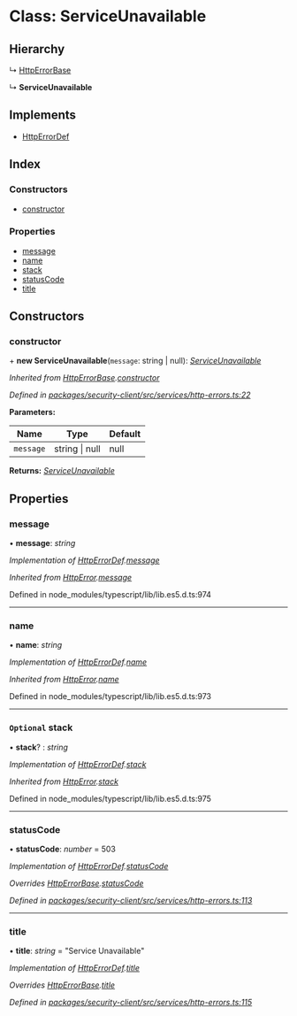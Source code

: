 # Class: ServiceUnavailable

## Hierarchy

  ↳ [HttpErrorBase](httperrorbase.md)

  ↳ **ServiceUnavailable**

## Implements

* [HttpErrorDef](../interfaces/httperrordef.md)

## Index

### Constructors

* [constructor](serviceunavailable.md#constructor)

### Properties

* [message](serviceunavailable.md#message)
* [name](serviceunavailable.md#name)
* [stack](serviceunavailable.md#optional-stack)
* [statusCode](serviceunavailable.md#statuscode)
* [title](serviceunavailable.md#title)

## Constructors

###  constructor

\+ **new ServiceUnavailable**(`message`: string | null): *[ServiceUnavailable](serviceunavailable.md)*

*Inherited from [HttpErrorBase](httperrorbase.md).[constructor](httperrorbase.md#constructor)*

*Defined in [packages/security-client/src/services/http-errors.ts:22](https://github.com/TheSoftwareHouse/rad-modules-tools/blob/56e5326/packages/security-client/src/services/http-errors.ts#L22)*

**Parameters:**

Name | Type | Default |
------ | ------ | ------ |
`message` | string &#124; null | null |

**Returns:** *[ServiceUnavailable](serviceunavailable.md)*

## Properties

###  message

• **message**: *string*

*Implementation of [HttpErrorDef](../interfaces/httperrordef.md).[message](../interfaces/httperrordef.md#message)*

*Inherited from [HttpError](../interfaces/httperror.md).[message](../interfaces/httperror.md#message)*

Defined in node_modules/typescript/lib/lib.es5.d.ts:974

___

###  name

• **name**: *string*

*Implementation of [HttpErrorDef](../interfaces/httperrordef.md).[name](../interfaces/httperrordef.md#name)*

*Inherited from [HttpError](../interfaces/httperror.md).[name](../interfaces/httperror.md#name)*

Defined in node_modules/typescript/lib/lib.es5.d.ts:973

___

### `Optional` stack

• **stack**? : *string*

*Implementation of [HttpErrorDef](../interfaces/httperrordef.md).[stack](../interfaces/httperrordef.md#optional-stack)*

*Inherited from [HttpError](../interfaces/httperror.md).[stack](../interfaces/httperror.md#optional-stack)*

Defined in node_modules/typescript/lib/lib.es5.d.ts:975

___

###  statusCode

• **statusCode**: *number* = 503

*Implementation of [HttpErrorDef](../interfaces/httperrordef.md).[statusCode](../interfaces/httperrordef.md#statuscode)*

*Overrides [HttpErrorBase](httperrorbase.md).[statusCode](httperrorbase.md#statuscode)*

*Defined in [packages/security-client/src/services/http-errors.ts:113](https://github.com/TheSoftwareHouse/rad-modules-tools/blob/56e5326/packages/security-client/src/services/http-errors.ts#L113)*

___

###  title

• **title**: *string* = "Service Unavailable"

*Implementation of [HttpErrorDef](../interfaces/httperrordef.md).[title](../interfaces/httperrordef.md#title)*

*Overrides [HttpErrorBase](httperrorbase.md).[title](httperrorbase.md#title)*

*Defined in [packages/security-client/src/services/http-errors.ts:115](https://github.com/TheSoftwareHouse/rad-modules-tools/blob/56e5326/packages/security-client/src/services/http-errors.ts#L115)*
